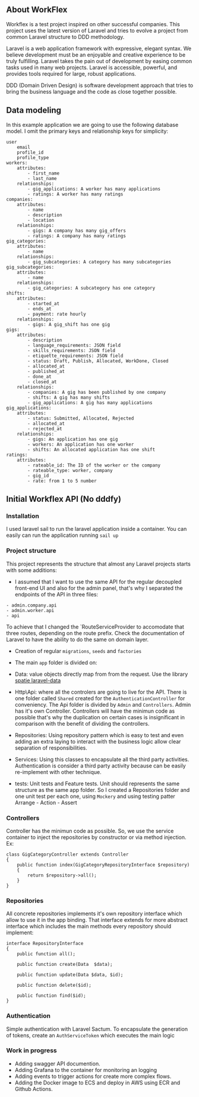 ## About WorkFlex

Workflex is a test project inspired on other successful companies. This project uses the
latest version of Laravel and tries to evolve a project from common Laravel structure to DDD methodology.

Laravel is a web application framework with expressive, elegant syntax. We believe development must be an enjoyable and creative experience to be truly fulfilling. Laravel takes the pain out of development by easing common tasks used in many web projects.
Laravel is accessible, powerful, and provides tools required for large, robust applications.

DDD (Domain Driven Design) is software development approach that tries to bring
the business language and the code as close together possible.

## Data modeling

In this example application we are going to use the following database model.
I omit the primary keys and relationship keys for simplicity:

```
user
    email
    profile_id
    profile_type
workers:
    attributes:
        - first_name
        - last_name
    relationships:
        - gig_applications: A worker has many applications
        - ratings: A worker has many ratings
companies:
    attributes:
        - name
        - description
        - location
    relationships:
        - gigs: A company has many gig_offers
        - ratings: A company has many ratings
gig_categories:
    attributes:
        - name
    relationships:
        - gig_subcategories: A category has many subcategories
gig_subcategories:
    attributes:
        - name
    relationships:
        - gig_categories: A subcategory has one category
shifts:
    attributes:
        - started_at
        - ends_at
        - payment: rate hourly
    relationships:
        - gigs: A gig_shift has one gig
gigs:
    attributes:
        - description
        - language_requirements: JSON field
        - skills_requirements: JSON field
        - etiquette_requirements: JSON field
        - status: Draft, Publish, Allocated, WorkDone, Closed
        - allocated_at
        - published_at
        - done_at
        - closed_at
    relationships:
        - companies: A gig has been published by one company
        - shifts: A gig has many shifts
        - gig_applications: A gig has many applications
gig_applications:
    attributes:
        - status: Submitted, Allocated, Rejected
        - allocated_at
        - rejected_at
    relationships:
        - gigs: An application has one gig
        - workers: An application has one worker
        - shifts: An allocated application has one shift
ratings:
    attributes:
        - rateable_id: The ID of the worker or the company
        - rateable_type: worker, company
        - gig_id
        - rate: from 1 to 5 number
```

## Initial Workflex API (No dddfy)

### Installation

I used laravel sail to run the laravel application inside a container. You can easily can run the application
running `sail up`

### Project structure

This project represents the structure that almost any Laravel projects starts with
some additions:

- I assumed that I want to use the same API for the regular decoupled front-end UI
  and also for the admin panel, that's why I separated the endpoints of the API in three
  files:

```
- admin.company.api
- admin.worker.api
- api
```

To achieve that I changed the `RouteServiceProvider to accomodate that three routes, depending on the route prefix.
Check the documentation of Laravel to have the ability to do the same on domain layer.

- Creation of regular `migrations`, `seeds` and `factories`
- The main `app` folder is divided on:

- Data: value objects directly map from from the request. Use the library [spatie laravel-data](https://spatie.be/docs/laravel-data/v1/as-a-resource/from-data-to-resource)
- Http\Api: where all the controlers are going to live for the API. There is one folder called `Shared` created for the
  `AuthenticationController` for conveniency. The Api folder is divided by `Admin` and `Controllers`. Admin has it's own
  Controller. Controllers will have the minimun code as possible that's why the duplication on certain cases is insignificant
  in comparison with the benefit of dividing the controllers.
- Repositories: Using repository pattern which is easy to test and even adding an extra laying to interact with the business logic
  allow clear separation of responsibilities.
- Services: Using this classes to encapsulate all the third party activities. Authentication is consider a third party activity because
  can be easily re-implement with other technique.
- tests: Unit tests and Feature tests. Unit should represents the same structure as the same app folder. So I created a Repositories
  folder and one unit test per each one, using `Mockery` and using testing patter Arrange - Action - Assert

### Controllers

Controller has the minimun code as possible. So, we use the service container to inject the repositories by constructor or via method
injection. Ex:

```
class GigCategoryController extends Controller
{
    public function index(GigCategoryRepositoryInterface $repository)
    {
        return $repository->all();
    }
}
```

### Repositories

All concrete repositories implements it's own repository interface which allow to use it in the app binding.
That interface extends for more abstract interface which includes the main methods every repository should
implement:

```
interface RepositoryInterface
{
    public function all();

    public function create(Data  $data);

    public function update(Data $data, $id);

    public function delete($id);

    public function find($id);
}
```

### Authentication

Simple authentication with Laravel Sactum. To encapsulate the generation of tokens, create an `AuthServiceToken` which
executes the main logic

### Work in progress

- Adding swagger API documention.
- Adding Grafana to the container for monitoring an logging
- Adding events to trigger actions for create more complex flows.
- Adding the Docker image to ECS and deploy in AWS using ECR and Github Actions.
